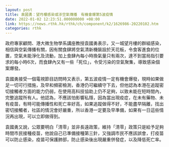 ```yaml
---
layout: post
title: 袁國勇：望月樓感染或涉空氣傳播　有機會爆第5波疫情
date: 2022-01-02 12:23:51.000000000 +08:00
link: https://news.rthk.hk/rthk/ch/component/k2/1626986-20220102.htm
categories: rthk
---
```


政府專家顧問、港大微生物學系講座教授袁國勇表示，又一城望月樓的群組感染，相信與空氣傳播有關，因有關食肆將空氣清新機裝設於天花板，令食客進食的位置，空氣未能淨化及流動，加上食肆內每小時換氣量只有兩次，達不到當局指引要求的每小時6次，而食肆內又有一些「死位」，令受污染的空氣聚集，導致感染個案爆發。

袁國勇接受一個電視節目訪問時又表示，第五波疫情一定有機會爆發，現時如果做足一切可行措施，及早和頻密檢測，香港仍可繼續守下去，但他認為本港在追蹤密切接觸者方面的能力仍弱，在使用高科技協助上仍不足夠，以致未能在短時間內，完整追蹤所有人。他認為，不應該怕影響私隱，因為當出現疫症，在未有藥物、未有疫苗，有時可能傳播性和死亡率好高，如果追蹤做得不好，不能盡早隔離，找出密切接觸者，社區的情況會好嚴重，所以香港一定要及早準備，如果有一日這些情況再出現，可以立即做得到。

袁國勇又說，公眾要明白「清零」並非長遠政策，維持「清零」政策只是給予足夠時間市民接種疫苗，他說自己已準備接種第三針，又強調市民不應該誤會，打疫苗可以防止感染，疫苗可保護肺部，防止感染後出現嚴重併發症，以及降低死亡率。
